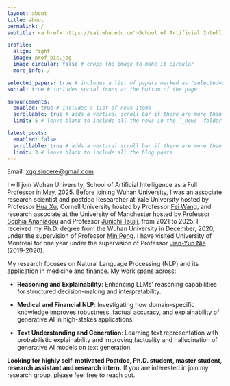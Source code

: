 ```yaml
---
layout: about
title: about
permalink: /
subtitle: <a href='https://sai.whu.edu.cn'>School of Artificial Intelligence, Wuhan University</a>.

profile:
  align: right
  image: prof_pic.jpg
  image_circular: false # crops the image to make it circular
  more_info: /

selected_papers: true # includes a list of papers marked as "selected={true}"
social: true # includes social icons at the bottom of the page

announcements:
  enabled: true # includes a list of news items
  scrollable: true # adds a vertical scroll bar if there are more than 3 news items
  limit: 5 # leave blank to include all the news in the `_news` folder

latest_posts:
  enabled: false
  scrollable: true # adds a vertical scroll bar if there are more than 3 new posts items
  limit: 3 # leave blank to include all the blog posts
---
```


Email: xqq.sincere@gmail.com

I will join Wuhan University, School of Artificial Intelligence as a Full Professor in May, 2025. Before joining Wuhan University, I was an associate research scientist and postdoc Researcher at Yale University hosted by Professor <a href='https://medicine.yale.edu/profile/hua-xu/'>Hua Xu</a>, Cornell University hosted by Professor <a href='https://wcm-wanglab.github.io/index.html'>Fei Wang</a>, and research associate at the University of Manchester hosted by Professor <a href='https://research.manchester.ac.uk/en/persons/sophia.ananiadou'>Sophia Ananiadou</a> and Professor <a href='https://scholar.google.com/citations?user=h3aNnAIAAAAJ&hl=en'>Junichi Tsujii</a>, from 2021 to 2025. I received my Ph.D. degree from the Wuhan University in December, 2020, under the supervision of Professor <a href='https://cs.whu.edu.cn/info/1019/2893.htm'>Min Peng</a>. I have visited University of Montreal for one year under the supervision of Professor <a href='https://scholar.google.com/citations?user=W7uYg0UAAAAJ&hl=en'>Jian-Yun Nie</a> (2019-2020).

My research focuses on Natural Language Processing (NLP) and its application in medicine and finance. My work spans across:

- **Reasoning and Explainability**: Enhancing LLMs' reasoning capabilities for structured decision-making and interpretability.

- **Medical and Financial NLP**: Investigating how domain-specific knowledge improves robustness, factual accuracy, and explainability of generative AI in high-stakes applications.
  
- **Text Understanding and Generation**: Learning text representation with probabilistic explainability and improving factuality and hallucination of generative AI models on text generation.

**Looking for highly self-motivated Postdoc, Ph.D. student, master student, research assistant and research intern.** If you are interested in join my research group, please feel free to reach out.
